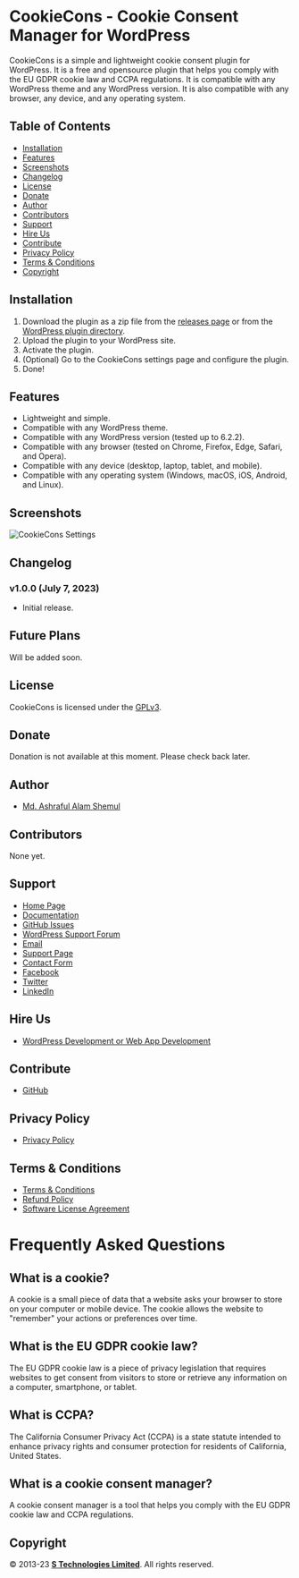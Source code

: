# CookieCons - Cookie Consent Manager for WordPress

CookieCons is a simple and lightweight cookie consent plugin for WordPress. It is a free and opensource plugin that helps you comply with the EU GDPR cookie law and CCPA regulations. It is compatible with any WordPress theme and any WordPress version. It is also compatible with any browser, any device, and any operating system.

## Table of Contents

* [Installation](#installation)
* [Features](#features)
* [Screenshots](#screenshots)
* [Changelog](#changelog)
* [License](#license)
* [Donate](#donate)
* [Author](#author)
* [Contributors](#contributors)
* [Support](#support)
* [Hire Us](#hire-us)
* [Contribute](#contribute)
* [Privacy Policy](#privacy-policy)
* [Terms & Conditions](#terms--conditions)
* [Copyright](#copyright)

## Installation

1. Download the plugin as a zip file from the [releases page]() or from the [WordPress plugin directory](https://wordpress.org/plugins/CookieCons/).
2. Upload the plugin to your WordPress site.
3. Activate the plugin.
4. (Optional) Go to the CookieCons settings page and configure the plugin.
5. Done!

## Features

* Lightweight and simple.
* Compatible with any WordPress theme.
* Compatible with any WordPress version (tested up to 6.2.2).
* Compatible with any browser (tested on Chrome, Firefox, Edge, Safari, and Opera).
* Compatible with any device (desktop, laptop, tablet, and mobile).
* Compatible with any operating system (Windows, macOS, iOS, Android, and Linux).

## Screenshots

![CookieCons Settings](https://raw.githubusercontent.com/STechBD/CookieCons/main/asset/Screenshot.png)

## Changelog

### v1.0.0 (July 7, 2023)

* Initial release.

## Future Plans

Will be added soon.

## License

CookieCons is licensed under the [GPLv3](https://www.gnu.org/licenses/gpl-3.0.html).

## Donate

Donation is not available at this moment. Please check back later.

## Author

* [Md. Ashraful Alam Shemul](https://github.com/AAShemul)

## Contributors

None yet.

## Support

* [Home Page](https://www.stechbd.net/project/CookieCons/)
* [Documentation](https://docs.stechbd.net/CookieCons/)
* [GitHub Issues](https://github.com/STechBD/CookieCons/issues)
* [WordPress Support Forum](https://wordpress.org/support/plugin/CookieCons/)
* [Email](mailto:product@stechbd.net)
* [Support Page](https://wwwstechbd.net/support)
* [Contact Form](https://www.stechbd.net/contact)
* [Facebook](https://www.facebook.com/STechBD.Net)
* [Twitter](https://twitter.com/STechBD_Net)
* [LinkedIn](https://www.linkedin.com/company/STechBD)

## Hire Us

* [WordPress Development or Web App Development](https://www.stechbd.net/web-development)

## Contribute

* [GitHub](https://github.com/STechBD/CookieCons)

## Privacy Policy

* [Privacy Policy](https://www.stechbd.net/privacy)

## Terms & Conditions

* [Terms & Conditions](https://www.stechbd.net/terms)
* [Refund Policy](https://www.stechbd.net/refund-policy)
* [Software License Agreement](https://www.stechbd.net/software-license-agreement)

# Frequently Asked Questions

## What is a cookie?

A cookie is a small piece of data that a website asks your browser to store on your computer or mobile device. The cookie allows the website to "remember" your actions or preferences over time.

## What is the EU GDPR cookie law?

The EU GDPR cookie law is a piece of privacy legislation that requires websites to get consent from visitors to store or retrieve any information on a computer, smartphone, or tablet.

## What is CCPA?

The California Consumer Privacy Act (CCPA) is a state statute intended to enhance privacy rights and consumer protection for residents of California, United States.

## What is a cookie consent manager?

A cookie consent manager is a tool that helps you comply with the EU GDPR cookie law and CCPA regulations.

## Copyright

© 2013-23 **[S Technologies Limited](https://www.stechbd.net)**. All rights reserved.
